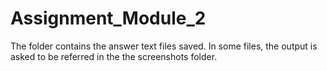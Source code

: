 # Assignment_Module_2
The folder contains the answer text files saved. In some files, the output is asked to be referred in the the screenshots folder. 
